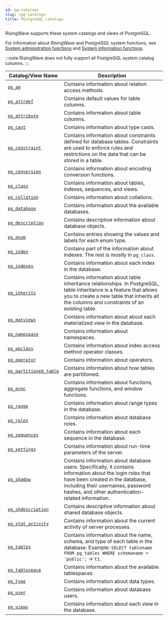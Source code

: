 ```yaml
---
id: pg-catalogs
slug: /pg-catalogs
title: PostgreSQL catalogs
---
```

<head>
  <link rel="canonical" href="https://docs.risingwave.com/docs/current/pg-catalogs/" />
</head>

RisingWave supports these system catalogs and views of PostgreSQL.

For information about RisingWave and PostgreSQL system functions, see [System administration functions](/sql/functions-operators/sql-function-sys-admin.md) and [System information functions](/sql/functions-operators/sql-function-sys-info.md).

:::note
RisingWave does not fully support all PostgreSQL system catalog columns.
:::

| Catalog/View Name | Description |
| --- | --- |
| [`pg_am`](https://www.postgresql.org/docs/current/catalog-pg-am.html) | Contains information about relation access methods. |
| [`pg_attrdef`](https://www.postgresql.org/docs/current/catalog-pg-attrdef.html) | Contains default values for table columns. |
| [`pg_attribute`](https://www.postgresql.org/docs/current/catalog-pg-attribute.html) | Contains information about table columns.|
| [`pg_cast`](https://www.postgresql.org/docs/current/catalog-pg-cast.html) | Contains information about type casts. |
| [`pg_constraint`](https://www.postgresql.org/docs/current/catalog-pg-constraint.html) | Contains information about constraints defined for database tables. Constraints are used to enforce rules and restrictions on the data that can be stored in a table.|
| [`pg_conversion`](https://www.postgresql.org/docs/current/catalog-pg-conversion.html) | Contains information about encoding conversion functions. |
| [`pg_class`](https://www.postgresql.org/docs/current/catalog-pg-class.html) | Contains information about tables, indexes, sequences, and views. |
| [`pg_collation`](https://www.postgresql.org/docs/current/catalog-pg-collation.html) | Contains information about collations. |
| [`pg_database`](https://www.postgresql.org/docs/current/catalog-pg-database.html) | Contains information about the available databases. |
| [`pg_description`](https://www.postgresql.org/docs/current/catalog-pg-description.html) | Contains descriptive information about database objects. |
| [`pg_enum`](https://www.postgresql.org/docs/current/catalog-pg-enum.html) | Contains entries showing the values and labels for each enum type.|
| [`pg_index`](https://www.postgresql.org/docs/current/catalog-pg-index.html) | Contains part of the information about indexes. The rest is mostly in `pg_class`. |
| [`pg_indexes`](https://www.postgresql.org/docs/current/view-pg-indexes.html) | Contains information about each index in the database.|
| [`pg_inherits`](https://www.postgresql.org/docs/current/catalog-pg-inherits.html)|Contains information about table inheritance relationships. In PostgreSQL, table inheritance is a feature that allows you to create a new table that inherits all the columns and constraints of an existing table. |
| [`pg_matviews`](https://www.postgresql.org/docs/current/view-pg-matviews.html) | Contains information about about each materialized view in the database. |
| [`pg_namespace`](https://www.postgresql.org/docs/current/catalog-pg-namespace.html) | Contains information about namespaces.|
| [`pg_opclass`](https://www.postgresql.org/docs/current/catalog-pg-opclass.html) | Contains information about index access method operator classes. |
| [`pg_operator`](https://www.postgresql.org/docs/current/catalog-pg-operator.html) | Contains information about operators. |
| [`pg_partitioned_table`](https://www.postgresql.org/docs/current/catalog-pg-partitioned-table.html) | Contains information about how tables are partitioned. |
| [`pg_proc`](https://www.postgresql.org/docs/current/catalog-pg-proc.html)|Contains information about functions, aggregate functions, and window functions. |
| [`pg_range`](https://www.postgresql.org/docs/current/catalog-pg-range.html)|Contains information about range types in the database. |
| [`pg_roles`](https://www.postgresql.org/docs/current/view-pg-roles.html) | Contains information about database roles. |
| [`pg_sequences`](https://www.postgresql.org/docs/current/view-pg-sequences.html) | Contains information about each sequence in the database. |
| [`pg_settings`](https://www.postgresql.org/docs/current/view-pg-settings.html) | Contains information about run-time parameters of the server.|
|[`pg_shadow`](https://www.postgresql.org/docs/current/view-pg-shadow.html) |Contains information about database users. Specifically, it contains information about the login roles that have been created in the database, including their usernames, password hashes, and other authentication-related information. |
| [`pg_shdescription`](https://www.postgresql.org/docs/current/catalog-pg-shdescription.html) | Contains descriptive information about shared database objects. |
| [`pg_stat_activity`](https://www.postgresql.org/docs/current/monitoring-stats.html#MONITORING-PG-STAT-ACTIVITY-VIEW) | Contains information about the current activity of server processes. |
| [`pg_tables`](https://www.postgresql.org/docs/current/view-pg-tables.html) |Contains information about the name, schema, and type of each table in the database. Example: `SELECT tablename FROM pg_tables WHERE schemaname = 'public';` -> `t1`.  |
| [`pg_tablespace`](https://www.postgresql.org/docs/current/catalog-pg-tablespace.html) | Contains information about the available tablespaces.|
| [`pg_type`](https://www.postgresql.org/docs/current/catalog-pg-type.html) | Contains information about data types. |
| [`pg_user`](https://www.postgresql.org/docs/current/view-pg-user.html) | Contains information about database users. |
| [`pg_views`](https://www.postgresql.org/docs/current/view-pg-views.html) | Contains information about each view in the database. |

